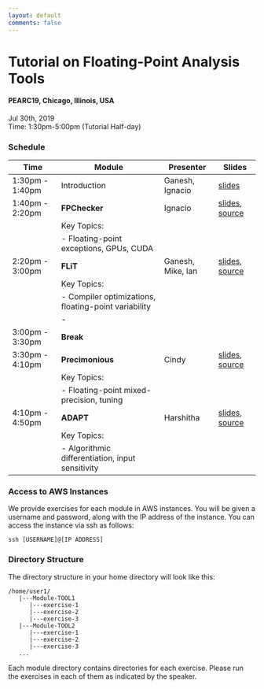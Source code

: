 ```yaml
---
layout: default
comments: false
---
```



# Tutorial on Floating-Point Analysis Tools
#### PEARC19, Chicago, Illinois, USA <br />
Jul 30th, 2019 <br />
Time: 1:30pm-5:00pm (Tutorial Half-day)

### Schedule

| Time | Module | Presenter | Slides |
|------|--------|-----------|--------|
| 1:30pm - 1:40pm | Introduction |  Ganesh, Ignacio | [slides](#) |
| 1:40pm - 2:20pm |  **FPChecker**  | Ignacio          | [slides](#), [source](#)|
|      |  Key Topics:       |           |        |
|      |  - Floating-point exceptions, GPUs, CUDA       |           |        |
| 2:20pm - 3:00pm |  **FLiT**  | Ganesh, Mike, Ian          | [slides](#), [source](#)|
|      |  Key Topics:       |           |        |
|      |  - Compiler optimizations, floating-point variability       |           |        |
|      |  -        |           |        |
| 3:00pm - 3:30pm     |  **Break**       |           |        |
| 3:30pm - 4:10pm |  **Precimonious**  | Cindy          | [slides](#), [source](#)|
|      |  Key Topics:       |           |        |
|      |  - Floating-point mixed-precision, tuning       |           |        |
| 4:10pm - 4:50pm |  **ADAPT**  | Harshitha          | [slides](#), [source](#)|
|      |  Key Topics:       |           |        |
|      |  - Algorithmic differentiation, input sensitivity       |           |        |

### Access to AWS Instances

We provide exercises for each module in AWS instances. You will be given a username and password,
along with the IP address of the instance. You can access the instance via ssh as follows:

```
ssh [USERNAME]@[IP ADDRESS]
```

### Directory Structure

The directory structure in your home directory will look like this:

```
/home/user1/
   |---Module-TOOL1
      |---exercise-1
      |---exercise-2
      |---exercise-3
   |---Module-TOOL2
      |---exercise-1
      |---exercise-2
      |---exercise-3
   ...
```

Each module directory contains directories for each exercise. Please run the exercises in each of them as indicated
by the speaker.



